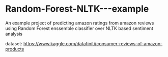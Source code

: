 # Random-Forest-NLTK---example
An example project of predicting amazon ratings from amazon reviews using Random Forest enssemble classifier over NLTK based sentiment analysis

dataset: https://www.kaggle.com/datafiniti/consumer-reviews-of-amazon-products



